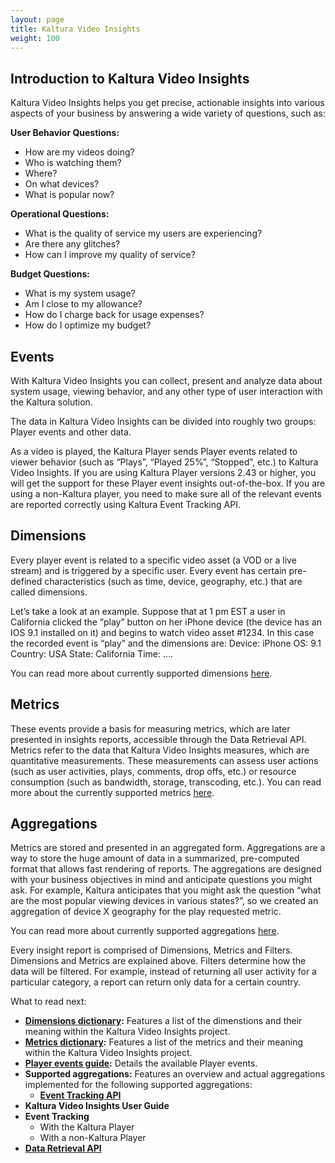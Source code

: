 ```yaml
---
layout: page
title: Kaltura Video Insights
weight: 100
---
```


## Introduction to Kaltura Video Insights  
Kaltura Video Insights helps you get precise, actionable insights into various aspects of your business by answering a wide variety of questions, such as:

**User Behavior Questions:**
* How are my videos doing?
* Who is watching them?
* Where?
* On what devices?
* What is popular now?

**Operational Questions:**
* What is the quality of service my users are experiencing?
* Are there any glitches?
* How can I improve my quality of service?

**Budget Questions:**
* What is my system usage?
* Am I close to my allowance?
* How do I charge back for usage expenses?
* How do I optimize my budget?

## Events  
With Kaltura Video Insights you can collect, present and analyze data about system usage, viewing behavior, and any other type of user interaction with the Kaltura solution.

The data in Kaltura Video Insights can be divided into roughly two groups: Player events and other data.

As a video is played, the Kaltura Player sends Player events related to viewer behavior (such as “Plays”, “Played 25%”, “Stopped”, etc.) to Kaltura Video Insights. If you are using Kaltura Player versions 2.43 or higher, you will get the support for these Player event insights out-of-the-box. If you are using a non-Kaltura player, you need to make sure all of the relevant events are reported correctly using Kaltura Event Tracking API. 


## Dimensions  

Every player event is related to a specific video asset (a VOD or a live stream) and is triggered by a specific user. Every event has certain pre-defined characteristics (such as time, device, geography, etc.) that are called dimensions.

Let’s take a look at an example.
Suppose that at 1 pm EST a user in California clicked the “play” button on her iPhone device (the device has an IOS 9.1 installed on it) and begins to watch video asset #1234.
In this case the recorded event is “play” and the dimensions are:
Device: iPhone
OS: 9.1
Country: USA
State: California
Time: ….

You can read more about currently supported dimensions [here](https://github.com/kaltura/DeveloperPortalDocs/blob/master/documentation/08_Video-Analytics-and-Insights/DimensionsLexicon.md).

## Metrics  
These events provide a basis for measuring metrics, which are later presented in insights reports, accessible through the Data Retrieval API. Metrics refer to the data that Kaltura Video Insights measures, which are quantitative measurements. These measurements can assess user actions (such as user activities, plays, comments, drop offs, etc.) or resource consumption (such as bandwidth, storage, transcoding, etc.).
You can read more about the currently supported metrics [here](https://github.com/kaltura/DeveloperPortalDocs/blob/master/documentation/08_Video-Analytics-and-Insights/MetricsLexicon.md).

## Aggregations  

Metrics are stored and presented in an aggregated form. Aggregations are a way to store the huge amount of data in a summarized, pre-computed format that allows fast rendering of reports. The aggregations are designed with your business objectives in mind and anticipate questions you might ask. For example, Kaltura anticipates that you might ask the question “what are the most popular viewing devices in various states?”, so we created an aggregation of device X geography for the play requested metric.

You can read more about currently supported aggregations [here]().

Every insight report is comprised of Dimensions, Metrics and Filters. Dimensions and Metrics are explained above. Filters determine how the data will be filtered. For example, instead of returning all user activity for a particular category, a report can return only data for a certain country.
 
What to read next:
* **[Dimensions dictionary](https://github.com/kaltura/DeveloperPortalDocs/blob/master/documentation/08_Video-Analytics-and-Insights/DimensionsLexicon.md):** Features a list of the dimenstions and their meaning within the Kaltura Video Insights project.
* **[Metrics dictionary](https://github.com/kaltura/DeveloperPortalDocs/blob/master/documentation/08_Video-Analytics-and-Insights/MetricsLexicon.md):** Features a list of the metrics and their meaning within the Kaltura Video Insights project.
* **[Player events guide](https://github.com/kaltura/DeveloperPortalDocs/blob/master/documentation/08_Video-Analytics-and-Insights/EventTrackingAPI.md):** Details the available Player events.
* **Supported aggregations:** Features an overview and actual aggregations implemented for the following supported aggregations:
  * **[Event Tracking API](https://github.com/kaltura/DeveloperPortalDocs/blob/master/documentation/08_Video-Analytics-and-Insights/EventTrackingAPI.md)**
* **Kaltura Video Insights User Guide**
* **Event Tracking**
     * With the Kaltura Player
     * With a non-Kaltura Player
* **[Data Retrieval API](https://github.com/kaltura/DeveloperPortalDocs/commit/82f7d413b14506df03a4cb5a0a2ece14b6bd79ea)**
